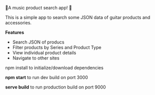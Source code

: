 
🎸A music product search app! 🎸 
 
 
 <p>
 This is a simple app to search some JSON data of guitar products and accessories.
 </p>
 
 **Features**
 <ul>
 <li>Search JSON of producs</li>
 <li>Filter products by Series and Product Type</li>
 <li>View individual product details</li>
 <li>Navigate to other sites</li>
 </ul>
  
<p></b>npm install</b> to initialize/download dependencies</p>
<p>
 <b>npm start</b> to run dev build on port 3000
</p>
 <p>
  <b>serve build</b> to run production build on port 9000
</p>
